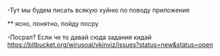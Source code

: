 -Тут мы будем писать всякую хуйню по поводу приложения

** ясно, понятно, пойду посру

-Посрал? Если че то давай сюда задания кидай https://bitbucket.org/wirusoal/vkinviz/issues?status=new&status=open